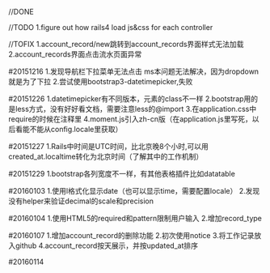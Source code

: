 //DONE

//TODO
1.figure out how rails4 load js&css for each controller

//TOFIX
1.account_record/new跳转到account_records界面样式无法加载
2.account_records界面点击流水页面异常

#20151216
1.发现导航栏下拉菜单无法点击
  ms本问题无法解决，因为dropdown就是为了下拉
2.尝试使用bootstrap3-datetimepicker,失败

#20151226
1.datetimepicker有不同版本，元素的class不一样
2.bootstrap用的是less方式，没有好好看文档，需要注意less的@import
3.在application.css中require的时候在注释里
4.moment.js引入zh-cn版（在application.js里写死，以后看能不能从config.locale里获取）

#20151227
1.Rails中时间是UTC时间，比北京晚8个小时,可以用created_at.localtime转化为北京时间（了解其中的工作机制）

#20151229
1.bootstrap各列宽度不一样，有其他表格插件比如datatable

#20160103
1.使用l格式化显示date（也可以显示time，需要配置locale）
2.发现没有helper来验证decimal的scale和precision

#20160104
1.使用HTML5的required和pattern限制用户输入
2.增加record_type

#20160107
1.增加account_record的删除功能
2.初次使用notice
3.将工作记录放入github
4.account_record按天展示，并按updated_at排序

#20160114
